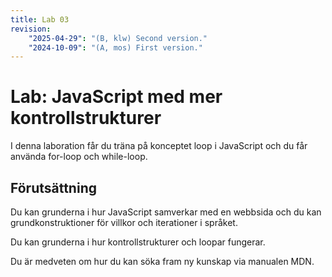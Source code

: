 ```yaml
---
title: Lab 03
revision:
    "2025-04-29": "(B, klw) Second version."
    "2024-10-09": "(A, mos) First version."
---
```



Lab: JavaScript med mer kontrollstrukturer
===========================

I denna laboration får du träna på konceptet loop i JavaScript och du får använda for-loop och while-loop.

<!-- [[_TOC_]] -->

<!--
TODO

*
-->


Förutsättning
---------------------------

Du kan grunderna i hur JavaScript samverkar med en webbsida och du kan grundkonstruktioner för villkor och iterationer i språket.

Du kan grunderna i hur kontrollstrukturer och loopar fungerar.

Du är medveten om hur du kan söka fram ny kunskap via manualen MDN.

